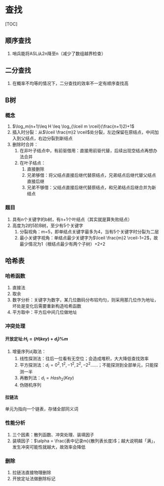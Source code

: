 # 查找

[TOC]

## 顺序查找

1. 哨兵能将ASL从2n降至n（减少了数组越界检查）



## 二分查找

1. 在概率不均等的情况下，二分查找的效率不一定有顺序查找高



## B树

### 概念

1. $\log_m(n+1)\leq H \leq \log_{\lceil m \rceil}(\frac{n+1}2)+1$
2. 插入时分裂：从$\lceil \frac{m}2 \rceil$处分裂，左边保留在原结点，中间加入到父结点，右边分裂到新结点
3. 删除时合并：
   1. 在非叶子结点中，有前驱借用：直接用前驱代替，后续出现空结点再想办法合并
   2. 在叶子结点：
      1. 直接删除
      2. 兄弟够借：将父结点直接后继代替原结点，兄弟结点后继代替父结点直接后继
      3. 兄弟不够借：父结点直接后继代替原结点，和兄弟结点后继合并为新结点



### 题目

1. 具有n个关键字的b树，有n+1个叶结点（其实就是算失败结点）
2. 高度为2的5阶B树，至少有5个关键字
   1. 分裂视角：m=5，即单结点关键字最多为4，当有5个关键字时分裂为二层
   2. 最小关键字视角：单结点最少关键字为$\lceil \frac{m}2 \rceil-1=2$，故最少情况为1（根结点最少有两个子树）+2+2



## 哈希表

### 哈希函数

1. 直接法
2. 取余
3. 数字分析：关键字为数字，某几位数码分布较均匀，则采用那几位作为地址，坏处是变化后需要重新构造哈希函数
4. 平方取中：平方后中间几位做地址



### 冲突处理

#### 开放定址:$H_i=(H(key)+d_i)\%m$

1. 增量序列$d_i$取法：
   1. 线性探测法：往后一位看有无空位；会造成堆积，大大降低查找效率
   2. 平方探测法：$d_i = 0^2,1^2,-1^2,2^2,-2^2……$；不能探测到全部单元，只能探测一半
   3. 再散列法：$d_i = Hash_2(Key)$
   4. 伪随机序列

#### 拉链法

单元为指向一个链表，存储全部同义词



### 性能分析

1. 三个因素：散列函数、冲突处理、装填因子
2. 装填因子：$\alpha = \frac{表中记录m}{散列表长度}$；越大说明越「满」，发生冲突可能性就越大，故效率会降低



### 删除

1. 拉链法直接物理删除
2. 开放定址法做删除标记
